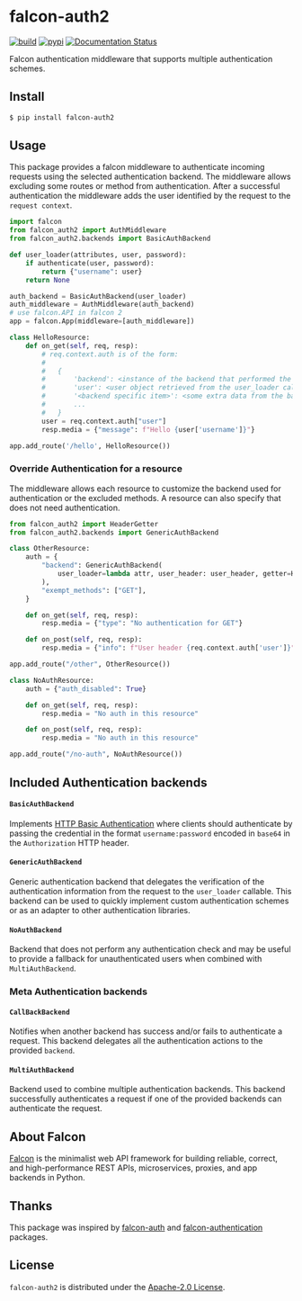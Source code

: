 # falcon-auth2

[![build](https://github.com/CaselIT/falcon-auth2/workflows/Run%20tests/badge.svg)](https://github.com/CaselIT/falcon-auth2/actions?query=workflow%3A%22Run+tests%22)
[![pypi](https://img.shields.io/pypi/v/falcon-auth2.svg)](https://pypi.python.org/pypi/falcon-auth2)
[![Documentation Status](https://readthedocs.org/projects/falcon-auth2/badge/?version=latest)](https://falcon-auth2.readthedocs.io/en/latest/?badge=latest)

Falcon authentication middleware that supports multiple authentication schemes. 

## Install

```sh
$ pip install falcon-auth2
```

## Usage

This package provides a falcon middleware to authenticate incoming requests using the selected authentication backend. The middleware allows excluding some routes or method from authentication. After a successful authentication the middleware adds the user identified by the request to the ``request context``.

```py
import falcon
from falcon_auth2 import AuthMiddleware
from falcon_auth2.backends import BasicAuthBackend

def user_loader(attributes, user, password):
    if authenticate(user, password):
        return {"username": user}
    return None

auth_backend = BasicAuthBackend(user_loader)
auth_middleware = AuthMiddleware(auth_backend)
# use falcon.API in falcon 2
app = falcon.App(middleware=[auth_middleware])

class HelloResource:
    def on_get(self, req, resp):
        # req.context.auth is of the form:
        #
        #   {
        #       'backend': <instance of the backend that performed the authentication>,
        #       'user': <user object retrieved from the user_loader callable>,
        #       '<backend specific item>': <some extra data from the backend>,
        #       ...
        #   }
        user = req.context.auth["user"]
        resp.media = {"message": f"Hello {user['username']}"}

app.add_route('/hello', HelloResource())
```

### Override Authentication for a resource

The middleware allows each resource to customize the backend used for authentication or the excluded methods. A resource can also specify that does not need authentication.

```py
from falcon_auth2 import HeaderGetter
from falcon_auth2.backends import GenericAuthBackend

class OtherResource:
    auth = {
        "backend": GenericAuthBackend(
            user_loader=lambda attr, user_header: user_header, getter=HeaderGetter("User")
        ),
        "exempt_methods": ["GET"],
    }

    def on_get(self, req, resp):
        resp.media = {"type": "No authentication for GET"}

    def on_post(self, req, resp):
        resp.media = {"info": f"User header {req.context.auth['user']}"}

app.add_route("/other", OtherResource())

class NoAuthResource:
    auth = {"auth_disabled": True}

    def on_get(self, req, resp):
        resp.media = "No auth in this resource"

    def on_post(self, req, resp):
        resp.media = "No auth in this resource"

app.add_route("/no-auth", NoAuthResource())

```

## Included Authentication backends

#### `BasicAuthBackend`

Implements [HTTP Basic Authentication](https://tools.ietf.org/html/rfc7617) where clients should authenticate by passing the credential in the format ``username:password`` encoded in ``base64`` in the ``Authorization`` HTTP header.

#### `GenericAuthBackend`

Generic authentication backend that delegates the verification of the authentication information from the request to the ``user_loader`` callable. This backend can be used to quickly implement custom authentication schemes or as an adapter to other authentication libraries.

#### `NoAuthBackend`

Backend that does not perform any authentication check and may be useful to provide a fallback for unauthenticated users when combined with `MultiAuthBackend`.

### Meta Authentication backends

#### `CallBackBackend`

Notifies when another backend has success and/or fails to authenticate a request. This backend delegates all the authentication actions to the provided ``backend``.

#### `MultiAuthBackend`

Backend used to combine multiple authentication backends.
This backend successfully authenticates a request if one of the provided backends can authenticate the request.

## About Falcon

[Falcon](https://falconframework.org) is the minimalist web API framework
for building reliable, correct, and high-performance REST APIs, microservices,
proxies, and app backends in Python.

## Thanks

This package was inspired by [falcon-auth](https://github.com/loanzen/falcon-auth) and [falcon-authentication](https://github.com/jcwilson/falcon-authentication) packages.

## License

`falcon-auth2` is distributed under the [Apache-2.0 License](https://github.com/CaselIT/falcon-auth2/blob/master/LICENSE).
